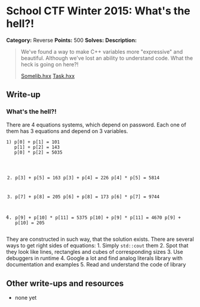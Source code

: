 # School CTF Winter 2015: What's the hell?!

**Category:** Reverse
**Points:** 500
**Solves:** 
**Description:**

> We've found a way to make C++ variables more "expressive" and beautiful. Although we've lost an ability to understand code. What the heck is going on here?!
> 
> 
> [Somelib.hxx](./somelib_58812b3ff990df0134f46402d65f2fc75bd7cd07.hxx) [Task.hxx](./task8_2872d2972af694d650d01d1247810678facfb35c.cxx)


## Write-up

<div><h3>What's the hell?!</h3><p>There are 4 equations systems, which depend on password. Each one of them has 3 equations and depend on 3 variables.</p>
<pre><code>1) p[0] + p[1] = 101
   p[1] + p[2] = 143
   p[0] * p[2] = 5035

2) p[3] + p[5] = 163
   p[3] + p[4] = 226
   p[4] * p[5] = 5814

3) p[7] + p[8] = 205
   p[6] + p[8] = 173
   p[6] * p[7] = 9744

4) p[9] + p[10] * p[11] = 5375
   p[10] + p[9] * p[11] = 4670
   p[9] + p[10] = 205
</code></pre>
<p>They are constructed in such way, that the solution exists. There are several ways to get right sides of equations: 
1. Simply <code>std::cout</code> them
2. Spot that they look like lines, rectangles and cubes of corresponding sizes
3. Use debuggers in runtime
4. Google a lot and find analog literals library with documentation and examples
5. Read and understand the code of library</p></div>

## Other write-ups and resources

* none yet

